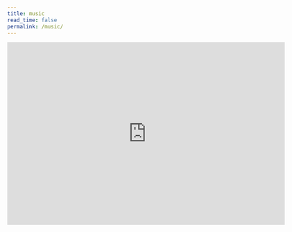 ```yaml
---
title: music
read_time: false
permalink: /music/
---
```

<iframe src="https://docs.google.com/forms/d/e/1FAIpQLSe-9JU8g4a8_fm2sF3vzeQGVHxqiB1MMLI-TELanXMzZe9Akg/viewform?embedded=true" width="640" height="422" frameborder="0" marginheight="0" marginwidth="0">Loading…
</iframe>
